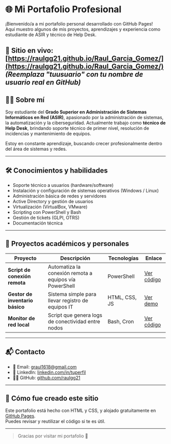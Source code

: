 # 🌐 Mi Portafolio Profesional

¡Bienvenido/a a mi portafolio personal desarrollado con GitHub Pages!  
Aquí muestro algunos de mis proyectos, aprendizajes y experiencia como estudiante de ASIR y técnico de Help Desk.

🔗 **Sitio en vivo**: [https://raulgg21.github.io/Raul_Garcia_Gomez/](https://raulgg21.github.io/Raul_Garcia_Gomez/)  
_(Reemplaza "tuusuario" con tu nombre de usuario real en GitHub)_
---

## 👨‍💻 Sobre mí

Soy estudiante del **Grado Superior en Administración de Sistemas Informáticos en Red (ASIR)**, apasionado por la administración de sistemas, la automatización y la ciberseguridad. Actualmente trabajo como **técnico de Help Desk**, brindando soporte técnico de primer nivel, resolución de incidencias y mantenimiento de equipos.

Estoy en constante aprendizaje, buscando crecer profesionalmente dentro del área de sistemas y redes.

---

## 🛠️ Conocimientos y habilidades

- Soporte técnico a usuarios (hardware/software)
- Instalación y configuración de sistemas operativos (Windows / Linux)
- Administración básica de redes y servidores
- Active Directory y gestión de usuarios
- Virtualización (VirtualBox, VMware)
- Scripting con PowerShell y Bash
- Gestión de tickets (GLPI, OTRS)
- Documentación técnica

---

## 🚀 Proyectos académicos y personales

| Proyecto | Descripción | Tecnologías | Enlace |
|---------|-------------|-------------|--------|
| **Script de conexión remota** | Automatiza la conexión remota a equipos vía PowerShell | PowerShell | [Ver código](https://github.com/tuusuario/proyecto1) |
| **Gestor de inventario básico** | Sistema simple para llevar registro de equipos IT | HTML, CSS, JS | [Ver demo](https://tuusuario.github.io/proyecto2) |
| **Monitor de red local** | Script que genera logs de conectividad entre nodos | Bash, Cron | [Ver código](https://github.com/tuusuario/proyecto3) |

---

## 📬 Contacto

- 📧 Email: graul1618@gmail.com  
- 💼 LinkedIn: [linkedin.com/in/tuperfil](https://linkedin.com/in/tuperfil)  
- 🧑‍💻 GitHub: [github.com/raulgg21](https://github.com/raulgg21)

---

## 🧩 Cómo fue creado este sitio

Este portafolio está hecho con HTML y CSS, y alojado gratuitamente en [GitHub Pages](https://pages.github.com/).  
Puedes revisar y reutilizar el código si te es útil.

---

> Gracias por visitar mi portafolio 🙌
